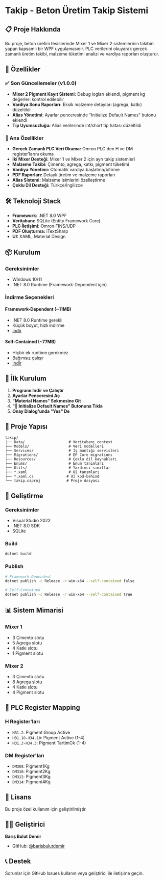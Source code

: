 # Takip - Beton Üretim Takip Sistemi

## 📋 Proje Hakkında

Bu proje, beton üretim tesislerinde Mixer 1 ve Mixer 2 sistemlerinin takibini yapan kapsamlı bir WPF uygulamasıdır. PLC verilerini okuyarak gerçek zamanlı üretim takibi, malzeme tüketimi analizi ve vardiya raporları oluşturur.

## 🚀 Özellikler

### ✅ Son Güncellemeler (v1.0.0)
- **Mixer 2 Pigment Kayıt Sistemi:** Debug logları eklendi, pigment kg değerleri kontrol edilebilir
- **Vardiya Sonu Raporları:** Eksik malzeme detayları (agrega, katkı) düzeltildi
- **Alias Yönetimi:** Ayarlar penceresinde "Initialize Default Names" butonu eklendi
- **Tip Uyumsuzluğu:** Alias verilerinde int/short tip hatası düzeltildi

### 🔧 Ana Özellikler
- **Gerçek Zamanlı PLC Veri Okuma:** Omron PLC'den H ve DM register'larını okuma
- **İki Mixer Desteği:** Mixer 1 ve Mixer 2 için ayrı takip sistemleri
- **Malzeme Takibi:** Çimento, agrega, katkı, pigment tüketimi
- **Vardiya Yönetimi:** Otomatik vardiya başlatma/bitirme
- **PDF Raporları:** Detaylı üretim ve malzeme raporları
- **Alias Sistemi:** Malzeme isimlerini özelleştirme
- **Çoklu Dil Desteği:** Türkçe/İngilizce

## 🛠️ Teknoloji Stack

- **Framework:** .NET 8.0 WPF
- **Veritabanı:** SQLite (Entity Framework Core)
- **PLC İletişimi:** Omron FINS/UDP
- **PDF Oluşturma:** iTextSharp
- **UI:** XAML, Material Design

## 📦 Kurulum

### Gereksinimler
- Windows 10/11
- .NET 8.0 Runtime (Framework-Dependent için)

### İndirme Seçenekleri

#### Framework-Dependent (~11MB)
- .NET 8.0 Runtime gerekli
- Küçük boyut, hızlı indirme
- [İndir](https://github.com/barisbulutdemir/batchreports/releases)

#### Self-Contained (~77MB)
- Hiçbir ek runtime gerekmez
- Bağımsız çalışır
- [İndir](https://github.com/barisbulutdemir/batchreports/releases)

## 🚀 İlk Kurulum

1. **Programı İndir ve Çalıştır**
2. **Ayarlar Penceresini Aç**
3. **"Material Names" Sekmesine Git**
4. **"🚀 Initialize Default Names" Butonuna Tıkla**
5. **Onay Dialog'unda "Yes" De**

## 📁 Proje Yapısı

```
takip/
├── Data/                    # Veritabanı context
├── Models/                  # Veri modelleri
├── Services/                # İş mantığı servisleri
├── Migrations/              # EF Core migrations
├── Resources/               # Çoklu dil kaynakları
├── Enums/                   # Enum tanımları
├── Utils/                   # Yardımcı sınıflar
├── *.xaml                   # UI tanımları
├── *.xaml.cs               # UI kod-behind
└── takip.csproj            # Proje dosyası
```

## 🔧 Geliştirme

### Gereksinimler
- Visual Studio 2022
- .NET 8.0 SDK
- SQLite

### Build
```bash
dotnet build
```

### Publish
```bash
# Framework-Dependent
dotnet publish -c Release -r win-x64 --self-contained false

# Self-Contained
dotnet publish -c Release -r win-x64 --self-contained true
```

## 📊 Sistem Mimarisi

### Mixer 1
- 3 Çimento slotu
- 5 Agrega slotu
- 4 Katkı slotu
- 1 Pigment slotu

### Mixer 2
- 3 Çimento slotu
- 8 Agrega slotu
- 4 Katkı slotu
- 4 Pigment slotu

## 🔗 PLC Register Mapping

### H Register'ları
- `H31.2`: Pigment Group Active
- `H31.10-H34.10`: Pigment Active (1-4)
- `H31.3-H34.3`: Pigment TartimOk (1-4)

### DM Register'ları
- `DM308`: Pigment1Kg
- `DM310`: Pigment2Kg
- `DM312`: Pigment3Kg
- `DM314`: Pigment4Kg

## 📝 Lisans

Bu proje özel kullanım için geliştirilmiştir.

## 👨‍💻 Geliştirici

**Barış Bulut Demir**
- GitHub: [@barisbulutdemir](https://github.com/barisbulutdemir)

## 📞 Destek

Sorunlar için GitHub Issues kullanın veya geliştirici ile iletişime geçin.
